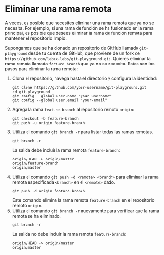# Eliminar una rama remota

A veces, es posible que necesites eliminar una rama remota que ya no se necesita. Por ejemplo, si una rama de función se ha fusionado en la rama principal, es posible que desees eliminar la rama de función remota para mantener el repositorio limpio.

Supongamos que se ha clonado un repositorio de GitHub llamado `git-playground` desde tu cuenta de GitHub, que proviene de un fork de `https://github.com/labex-labs/git-playground.git`. Quieres eliminar la rama remota llamada `feature-branch` que ya no se necesita. Estos son los pasos para eliminar la rama remota:

1. Clona el repositorio, navega hasta el directorio y configura la identidad:
   ```shell
   git clone https://github.com/your-username/git-playground.git
   cd git-playground
   git config --global user.name "your-username"
   git config --global user.email "your-email"
   ```
2. Agrega la rama `feature-branch` al repositorio remoto `origin`:
   ```shell
   git checkout -b feature-branch
   git push -u origin feature-branch
   ```
3. Utiliza el comando `git branch -r` para listar todas las ramas remotas.
   ```shell
   git branch -r
   ```
   La salida debe incluir la rama remota `feature-branch`:
   ```
   origin/HEAD -> origin/master
   origin/feature-branch
   origin/master
   ```
4. Utiliza el comando `git push -d <remote> <branch>` para eliminar la rama remota especificada `<branch>` en el `<remote>` dado.
   ```shell
   git push -d origin feature-branch
   ```
   Este comando elimina la rama remota `feature-branch` en el repositorio remoto `origin`.
5. Utiliza el comando `git branch -r` nuevamente para verificar que la rama remota se ha eliminado.
   ```shell
   git branch -r
   ```
   La salida no debe incluir la rama remota `feature-branch`:
   ```
   origin/HEAD -> origin/master
   origin/master
   ```
